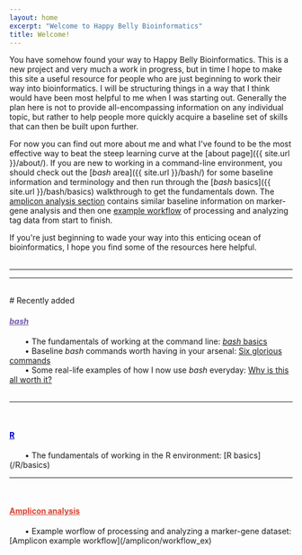 ```yaml
---
layout: home
excerpt: "Welcome to Happy Belly Bioinformatics"
title: Welcome!
---
```

You have somehow found your way to Happy Belly Bioinformatics. This is a new project and very much a work in progress, but in time I hope to make this site a useful resource for people who are just beginning to work their way into bioinformatics. I will be structuring things in a way that I think would have been most helpful to me when I was starting out. Generally the plan here is not to provide all-encompassing information on any individual topic, but rather to help people more quickly acquire a baseline set of skills that can then be built upon further. 

For now you can find out more about me and what I've found to be the most effective way to beat the steep learning curve at the [about page]({{ site.url }}/about/). If you are new to working in a command-line environment, you should check out the [*bash* area]({{ site.url }}/bash/) for some baseline information and terminology and then run through the [*bash* basics]({{ site.url }}/bash/basics) walkthrough to get the fundamentals down. The [amplicon analysis section](/amplicon/) contains similar baseline information on marker-gene analysis and then one [example workflow](/amplicon/workflow_ex) of processing and analyzing tag data from start to finish. 

If you're just beginning to wade your way into this enticing ocean of bioinformatics, I hope you find some of the resources here helpful. 
<br>
<br>

--- 
---
<br>
# Recently added  

<h4><a href="/bash/" style="color:#745bab"><i>bash</i></a></h4>

&nbsp;&nbsp;&nbsp;&nbsp;&nbsp;&nbsp; • The fundamentals of working at the command line: [*bash* basics](/bash/basics)  
&nbsp;&nbsp;&nbsp;&nbsp;&nbsp;&nbsp; • Baseline *bash* commands worth having in your arsenal: [Six glorious commands](/bash/six_commands)  
&nbsp;&nbsp;&nbsp;&nbsp;&nbsp;&nbsp; • Some real-life examples of how I now use *bash* everyday: [Why is this all worth it?](/bash/why)  
<br>

---
<br>
<h4><a href="/R/" style="color:#0000cc">R</a></h4>
&nbsp;&nbsp;&nbsp;&nbsp;&nbsp;&nbsp; • The fundamentals of working in the R environment: [R basics](/R/basics)  
<br>

---
<br>
<h4><a href="/amplicon/" style="color:#d64231">Amplicon analysis</a></h4>
&nbsp;&nbsp;&nbsp;&nbsp;&nbsp;&nbsp; • Example worflow of processing and analyzing a marker-gene dataset: [Amplicon example workflow](/amplicon/workflow_ex)
